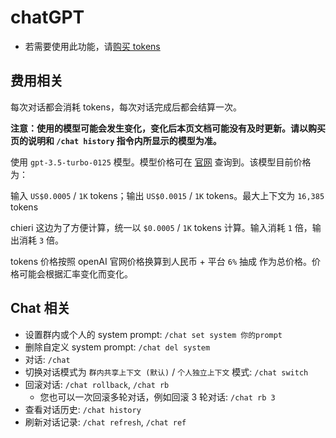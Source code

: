 # chatGPT

- 若需要使用此功能，请[购买 tokens](https://afdian.net/item/2b761622086e11efbc015254001e7c00)



## 费用相关

每次对话都会消耗 tokens，每次对话完成后都会结算一次。

**注意：使用的模型可能会发生变化，变化后本页文档可能没有及时更新。请以购买页的说明和 `/chat history` 指令内所显示的模型为准。** 

使用 `gpt-3.5-turbo-0125` 模型。模型价格可在 [官网](https://openai.com/pricing) 查询到。该模型目前价格为：

输入 `US$0.0005` / `1K` tokens；输出 `US$0.0015` / `1K` tokens。最大上下文为 `16,385` tokens 

chieri 这边为了方便计算，统一以 `$0.0005` / `1K` tokens 计算。输入消耗 `1` 倍，输出消耗 `3` 倍。

tokens 价格按照 openAI 官网价格换算到人民币 + 平台 `6%` 抽成 作为总价格。价格可能会根据汇率变化而变化。



## Chat 相关

- 设置群内或个人的 system prompt: `/chat set system 你的prompt`
- 删除自定义 system prompt: `/chat del system`
- 对话: `/chat`
- 切换对话模式为 `群内共享上下文 (默认)` / `个人独立上下文` 模式: `/chat switch`
- 回滚对话: `/chat rollback`, `/chat rb`
  - 您也可以一次回滚多轮对话，例如回滚 3 轮对话: `/chat rb 3`
- 查看对话历史: `/chat history`
- 刷新对话记录: `/chat refresh`, `/chat ref`